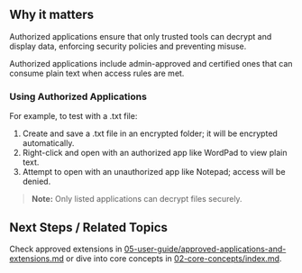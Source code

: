 
## Why it matters
Authorized applications ensure that only trusted tools can decrypt and display data, enforcing security policies and preventing misuse.

Authorized applications include admin-approved and certified ones that can consume plain text when access rules are met.

### Using Authorized Applications
For example, to test with a .txt file:
1. Create and save a .txt file in an encrypted folder; it will be encrypted automatically.
2. Right-click and open with an authorized app like WordPad to view plain text.
3. Attempt to open with an unauthorized app like Notepad; access will be denied.

<!-- IMG: ./media/05-user-guide/encrypted-file-icon.png | Alt: Icon indicating an encrypted file -->

> **Note:** Only listed applications can decrypt files securely.

## Next Steps / Related Topics
Check approved extensions in [05-user-guide/approved-applications-and-extensions.md](./approved-applications-and-extensions.md) or dive into core concepts in [02-core-concepts/index.md](../02-core-concepts/index.md).